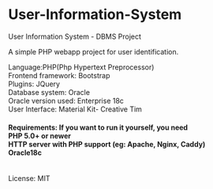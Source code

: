 # User-Information-System
User Information System - DBMS Project

A simple PHP webapp project for user identification.

Language:PHP(Php Hypertext Preprocessor) </br>
Frontend framework: Bootstrap </br>
Plugins: JQuery </br>
Database system: Oracle </br>
Oracle version used: Enterprise 18c </br>
User Interface: Material Kit- Creative Tim </br>

<h4>
Requirements: If you want to run it yourself, you need</br>
PHP 5.0+ or newer</br>
HTTP server with PHP support (eg: Apache, Nginx, Caddy)</br>
Oracle18c</br>
</h4></br>
License: MIT 
